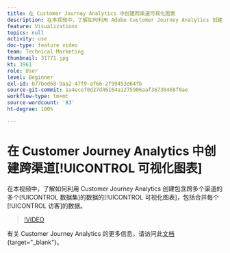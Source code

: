 ```yaml
---
title: 在 Customer Journey Analytics 中创建跨渠道可视化图表
description: 在本视频中，了解如何利用 Adobe Customer Journey Analytics 创建包含跨多个渠道的多个数据集的数据的可视化图表，包括合并每个访客的数据。
feature: Visualizations
topics: null
activity: use
doc-type: feature video
team: Technical Marketing
thumbnail: 31771.jpg
kt: 3961
role: User
level: Beginner
exl-id: 077bed60-9aa2-47f9-af66-2f99453d64fb
source-git-commit: 1a4ecef0d27d46164a1275906aaf36730468f0ae
workflow-type: tm+mt
source-wordcount: '83'
ht-degree: 100%

---
```


# 在 Customer Journey Analytics 中创建跨渠道[!UICONTROL 可视化图表]

在本视频中，了解如何利用 Customer Journey Analytics 创建包含跨多个渠道的多个[!UICONTROL 数据集]的数据的[!UICONTROL 可视化图表]，包括合并每个[!UICONTROL 访客]的数据。

>[!VIDEO](https://video.tv.adobe.com/v/33317/?captions=chi_hans&quality=12&learn=on)

有关 Customer Journey Analytics 的更多信息，请访问此[文档](https://experienceleague.adobe.com/docs/analytics-platform/using/cja-landing.html?lang=zh-Hans){target="_blank"}。
